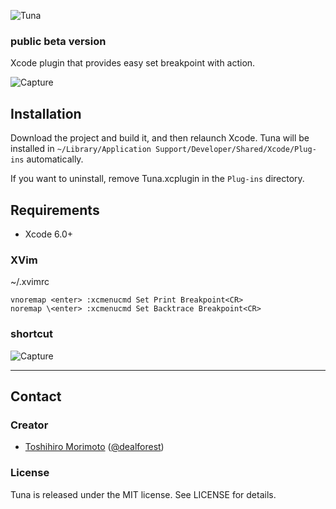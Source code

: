 ![Tuna](https://raw.githubusercontent.com/dealforest/Tuna/master/images/tuna.png)

### public beta version

Xcode plugin that provides easy set breakpoint with action.

![Capture](https://raw.githubusercontent.com/dealforest/Tuna/master/images/capture.png)

## Installation
Download the project and build it, and then relaunch Xcode.
Tuna will be installed in `~/Library/Application Support/Developer/Shared/Xcode/Plug-ins` automatically.

If you want to uninstall, remove Tuna.xcplugin in the `Plug-ins` directory.

## Requirements

* Xcode 6.0+ 

### XVim
~/.xvimrc
```
vnoremap <enter> :xcmenucmd Set Print Breakpoint<CR>
noremap \<enter> :xcmenucmd Set Backtrace Breakpoint<CR>
```

### shortcut
![Capture](https://raw.githubusercontent.com/dealforest/Tuna/master/images/settings.png)

---

## Contact

### Creator

- [Toshihiro Morimoto](http://github.com/dealforest) ([@dealforest](https://twitter.com/dealforest))

### License

Tuna is released under the MIT license. See LICENSE for details.
